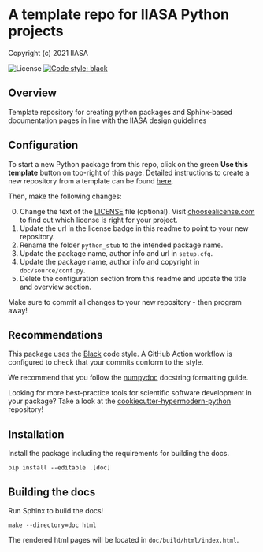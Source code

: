 # A template repo for IIASA Python projects

Copyright (c) 2021 IIASA

![License](https://img.shields.io/github/license/iiasa/python-stub)
[![Code style: black](https://img.shields.io/badge/code%20style-black-000000.svg)](https://github.com/psf/black)

## Overview

Template repository for creating python packages and Sphinx-based documentation pages in line with the IIASA design guidelines

## Configuration

To start a new Python package from this repo, 
click on the green **Use this template** button on top-right of this page.
Detailed instructions to create a new repository from a template can be found
[here](https://help.github.com/en/articles/creating-a-repository-from-a-template).

Then, make the following changes:

0. Change the text of the [LICENSE](LICENSE) file (optional).
   Visit [choosealicense.com](https://choosealicense.com) to find out which license is
   right for your project.
0. Update the url in the license badge in this readme to point to your new repository.
0. Rename the folder `python_stub` to the intended package name.
0. Update the package name, author info and url in `setup.cfg`.
0. Update the package name, author info and copyright in `doc/source/conf.py`.
0. Delete the configuration section from this readme and update the title and overview section.

Make sure to commit all changes to your new repository - then program away!

## Recommendations

This package uses the [Black](https://black.readthedocs.io/) code style.
A GitHub Action workflow is configured to check that your commits conform to the style.

We recommend that you follow the [numpydoc](https://numpydoc.readthedocs.io)
docstring formatting guide.

Looking for more best-practice tools for scientific software development
in your package?
Take a look at the [cookiecutter-hypermodern-python](https://github.com/cjolowicz/cookiecutter-hypermodern-python) repository!

## Installation

Install the package including the requirements for building the docs.

    pip install --editable .[doc]

## Building the docs

Run Sphinx to build the docs!

    make --directory=doc html

The rendered html pages will be located in `doc/build/html/index.html`.
